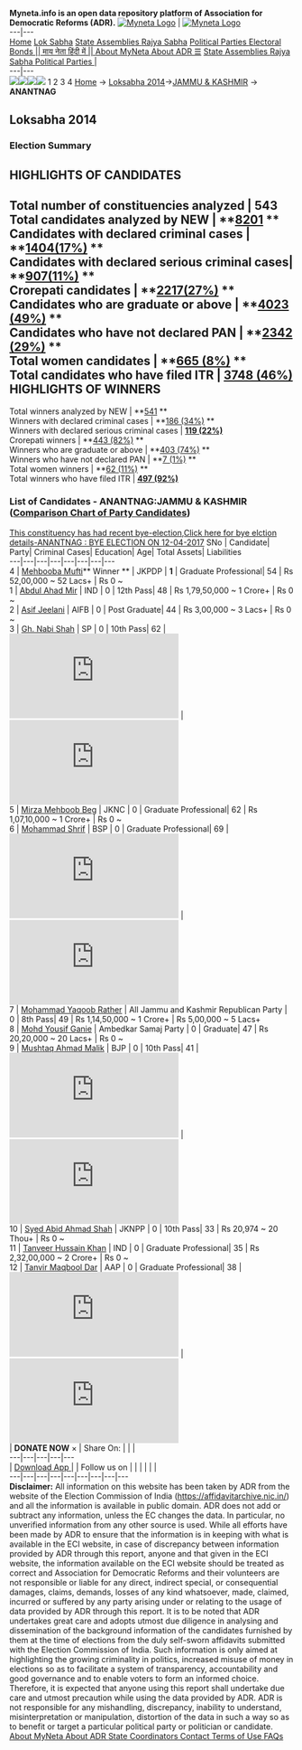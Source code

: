**Myneta.info is an open data repository platform of Association for Democratic Reforms (ADR).**
[![Myneta Logo](https://www.myneta.info/lib/img/myneta-logo.png)](https://www.myneta.info/) | [![Myneta Logo](https://www.myneta.info/lib/img/adr-logo.png)](https://adrindia.org)  
---|---  
[Home](https://www.myneta.info/) [Lok Sabha](https://www.myneta.info/#ls "Lok Sabha") [ State Assemblies ](https://www.myneta.info/#sa "State Assemblies") [Rajya Sabha](https://www.myneta.info/#rs "Rajya Sabha") [Political Parties ](https://www.myneta.info/party "Political Parties") [ Electoral Bonds ](https://www.myneta.info/electoral_bonds "Electoral Bonds") [ || माय नेता हिंदी में || ](https://translate.google.co.in/translate?prev=hp&hl=en&js=y&u=www.myneta.info&sl=en&tl=hi&history_state0=) [ About MyNeta ](https://adrindia.org/content/about-myneta) [ About ADR ](https://adrindia.org/about-adr/who-we-are) [☰](javascript:void\(0\))
[ State Assemblies ](https://www.myneta.info/#sa "State Assemblies") [ Rajya Sabha ](https://www.myneta.info/#rs "Rajya Sabha") [ Political Parties ](https://www.myneta.info/party "Political Parties")
|   
---|---  
![](https://www.myneta.info/lib/img/banner/banner-1.png)![](https://www.myneta.info/lib/img/banner/banner-2.png)![](https://www.myneta.info/lib/img/banner/banner-3.png)![](https://www.myneta.info/lib/img/banner/banner-4.png)
1  2  3  4 
[Home](https://www.myneta.info/) → [Loksabha 2014](https://www.myneta.info/ls2014/)→[JAMMU & KASHMIR](https://www.myneta.info/ls2014/index.php?action=show_constituencies&state_id=9) → **ANANTNAG**
### 
## Loksabha 2014
###  Election Summary 
HIGHLIGHTS OF CANDIDATES  
---  
Total number of constituencies analyzed |  543   
Total candidates analyzed by NEW | **[8201](https://www.myneta.info/ls2014/index.php?action=summary&subAction=candidates_analyzed&sort=candidate#summary) **  
Candidates with declared criminal cases | **[1404(17%)](https://www.myneta.info/ls2014/index.php?action=summary&subAction=crime&sort=candidate#summary) **  
Candidates with declared serious criminal cases| **[907(11%)](https://www.myneta.info/ls2014/index.php?action=summary&subAction=serious_crime&sort=candidate#summary) **  
Crorepati candidates | **[2217(27%)](https://www.myneta.info/ls2014/index.php?action=summary&subAction=crorepati&sort=candidate#summary) **  
Candidates who are graduate or above | **[4023 (49%)](https://www.myneta.info/ls2014/index.php?action=summary&subAction=education&sort=candidate#summary) **  
Candidates who have not declared PAN | **[2342 (29%)](https://www.myneta.info/ls2014/index.php?action=summary&subAction=without_pan&sort=candidate#summary) **  
Total women candidates | **[665 (8%)](https://www.myneta.info/ls2014/index.php?action=summary&subAction=women_candidate&sort=candidate#summary) **  
Total candidates who have filed ITR | [**3748 (46%)**](https://www.myneta.info/ls2014/index.php?action=summary&subAction=filed_itr&sort=candidate#summary)  
HIGHLIGHTS OF WINNERS  
---  
Total winners analyzed by NEW | **[541](https://www.myneta.info/ls2014/index.php?action=summary&subAction=winner_analyzed&sort=candidate#summary) **  
Winners with declared criminal cases | **[186 (34%)](https://www.myneta.info/ls2014/index.php?action=summary&subAction=winner_crime&sort=candidate#summary) **  
Winners with declared serious criminal cases | **[119 (22%)](https://www.myneta.info/ls2014/index.php?action=summary&subAction=winner_serious_crime&sort=candidate#summary)**  
Crorepati winners | **[443 (82%)](https://www.myneta.info/ls2014/index.php?action=summary&subAction=winner_crorepati&sort=candidate#summary) **  
Winners who are graduate or above | **[403 (74%)](https://www.myneta.info/ls2014/index.php?action=summary&subAction=winner_education&sort=candidate#summary) **  
Winners who have not declared PAN | **[7 (1%)](https://www.myneta.info/ls2014/index.php?action=summary&subAction=winner_without_pan&sort=candidate#summary) **  
Total women winners | **[62 (11%)](https://www.myneta.info/ls2014/index.php?action=summary&subAction=winner_women&sort=candidate#summary) **  
Total winners who have filed ITR | [**497 (92%)**](https://www.myneta.info/ls2014/index.php?action=summary&subAction=winner_filed_itr&sort=candidate#summary)  
### List of Candidates - ANANTNAG:JAMMU & KASHMIR ([Comparison Chart of Party Candidates](https://www.myneta.info/ls2014/comparisonchart.php?constituency_id=314))
[This constituency has had recent bye-election,Click here for bye elction details-ANANTNAG : BYE ELECTION ON 12-04-2017](https://www.myneta.info/ls2014/index.php?action=show_candidates&constituency_id=558)
SNo | Candidate| Party| Criminal Cases| Education| Age| Total Assets| Liabilities  
---|---|---|---|---|---|---|---  
4  | [Mehbooba Mufti](https://www.myneta.info/ls2014/candidate.php?candidate_id=4146)** Winner ** | JKPDP | **1** | Graduate Professional| 54 | Rs 52,00,000 ~ 52 Lacs+ | Rs 0 ~   
1  | [Abdul Ahad Mir](https://www.myneta.info/ls2014/candidate.php?candidate_id=4693) | IND | 0 | 12th Pass| 48 | Rs 1,79,50,000 ~ 1 Crore+ | Rs 0 ~   
2  | [Asif Jeelani](https://www.myneta.info/ls2014/candidate.php?candidate_id=4691) | AIFB | 0 | Post Graduate| 44 | Rs 3,00,000 ~ 3 Lacs+ | Rs 0 ~   
3  | [Gh. Nabi Shah](https://www.myneta.info/ls2014/candidate.php?candidate_id=4686) | SP | 0 | 10th Pass| 62 | ![](https://myneta.info/image_v2.php?myneta_folder=ls2014&candidate_id=4686&col=ta) | ![](https://myneta.info/image_v2.php?myneta_folder=ls2014&candidate_id=4686&col=lia)  
5  | [Mirza Mehboob Beg](https://www.myneta.info/ls2014/candidate.php?candidate_id=4148) | JKNC | 0 | Graduate Professional| 62 | Rs 1,07,10,000 ~ 1 Crore+ | Rs 0 ~   
6  | [Mohammad Shrif](https://www.myneta.info/ls2014/candidate.php?candidate_id=4689) | BSP | 0 | Graduate Professional| 69 | ![](https://myneta.info/image_v2.php?myneta_folder=ls2014&candidate_id=4689&col=ta) | ![](https://myneta.info/image_v2.php?myneta_folder=ls2014&candidate_id=4689&col=lia)  
7  | [Mohammad Yaqoob Rather](https://www.myneta.info/ls2014/candidate.php?candidate_id=4687) | All Jammu and Kashmir Republican Party | 0 | 8th Pass| 49 | Rs 1,14,50,000 ~ 1 Crore+ | Rs 5,00,000 ~ 5 Lacs+  
8  | [Mohd Yousif Ganie](https://www.myneta.info/ls2014/candidate.php?candidate_id=4692) | Ambedkar Samaj Party | 0 | Graduate| 47 | Rs 20,20,000 ~ 20 Lacs+ | Rs 0 ~   
9  | [Mushtaq Ahmad Malik](https://www.myneta.info/ls2014/candidate.php?candidate_id=4149) | BJP | 0 | 10th Pass| 41 | ![](https://myneta.info/image_v2.php?myneta_folder=ls2014&candidate_id=4149&col=ta) | ![](https://myneta.info/image_v2.php?myneta_folder=ls2014&candidate_id=4149&col=lia)  
10  | [Syed Abid Ahmad Shah](https://www.myneta.info/ls2014/candidate.php?candidate_id=4690) | JKNPP | 0 | 10th Pass| 33 | Rs 20,974 ~ 20 Thou+ | Rs 0 ~   
11  | [Tanveer Hussain Khan](https://www.myneta.info/ls2014/candidate.php?candidate_id=4685) | IND | 0 | Graduate Professional| 35 | Rs 2,32,00,000 ~ 2 Crore+ | Rs 0 ~   
12  | [Tanvir Maqbool Dar](https://www.myneta.info/ls2014/candidate.php?candidate_id=4147) | AAP | 0 | Graduate Professional| 38 | ![](https://myneta.info/image_v2.php?myneta_folder=ls2014&candidate_id=4147&col=ta) | ![](https://myneta.info/image_v2.php?myneta_folder=ls2014&candidate_id=4147&col=lia)  
|  **DONATE NOW** × |  Share On:  | [](https://api.whatsapp.com/send?text=https%3A%2F%2Fmyneta.info%2Fpunjab2022%2Findex.php%3Faction%3Dshow_constituencies%26state_id%3D19) | [](https://www.facebook.com/sharer/sharer.php?u=https%3A%2F%2Fmyneta.info%2Fpunjab2022%2Findex.php%3Faction%3Dshow_constituencies%26state_id%3D19) | [](https://twitter.com/share?url=https%3A%2F%2Fmyneta.info%2Fpunjab2022%2Findex.php%3Faction%3Dshow_constituencies%26state_id%3D19)  
---|---|---|---|---  
| [ Download App ](https://play.google.com/store/apps/details?id=com.webrosoft.myneta1&pcampaignid=pcampaignidMKT-Other-global-all-co-prtnr-py-PartBadge-Mar2515-1) | [](https://play.google.com/store/apps/details?id=com.webrosoft.myneta1&pcampaignid=pcampaignidMKT-Other-global-all-co-prtnr-py-PartBadge-Mar2515-1) |  Follow us on  | [](https://www.facebook.com/adrindia.org/) | [](https://twitter.com/adrspeaks) | [](https://groups.google.com/g/national-election-watch?hl=en&pli=1) | [](https://www.instagram.com/adrspeaks/) | [](https://www.youtube.com/user/adrspeaks) | [](https://sharechat.com/profile/adrspeaks)  
---|---|---|---|---|---|---|---|---  
**Disclaimer:** All information on this website has been taken by ADR from the website of the Election Commission of India (https://affidavitarchive.nic.in/) and all the information is available in public domain. ADR does not add or subtract any information, unless the EC changes the data. In particular, no unverified information from any other source is used. While all efforts have been made by ADR to ensure that the information is in keeping with what is available in the ECI website, in case of discrepancy between information provided by ADR through this report, anyone and that given in the ECI website, the information available on the ECI website should be treated as correct and Association for Democratic Reforms and their volunteers are not responsible or liable for any direct, indirect special, or consequential damages, claims, demands, losses of any kind whatsoever, made, claimed, incurred or suffered by any party arising under or relating to the usage of data provided by ADR through this report. It is to be noted that ADR undertakes great care and adopts utmost due diligence in analysing and dissemination of the background information of the candidates furnished by them at the time of elections from the duly self-sworn affidavits submitted with the Election Commission of India. Such information is only aimed at highlighting the growing criminality in politics, increased misuse of money in elections so as to facilitate a system of transparency, accountability and good governance and to enable voters to form an informed choice. Therefore, it is expected that anyone using this report shall undertake due care and utmost precaution while using the data provided by ADR. ADR is not responsible for any mishandling, discrepancy, inability to understand, misinterpretation or manipulation, distortion of the data in such a way so as to benefit or target a particular political party or politician or candidate. 
[ About MyNeta ](https://adrindia.org/content/about-myneta) [ About ADR ](https://adrindia.org/about-adr/who-we-are) [ State Coordinators ](https://adrindia.org/about-adr/state-coordinators) [ Contact ](https://adrindia.org/contact-us) [ Terms of Use ](https://adrindia.org/content/adr-terms-use) [ FAQs ](https://adrindia.org/content/faqs)
